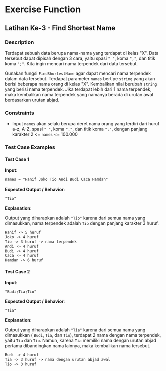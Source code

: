 # Exercise Function

## Latihan Ke-3 - Find Shortest Name

### Description

Terdapat sebuah data berupa nama-nama yang terdapat di kelas "X". Data tersebut dapat dipisah dengan 3 cara, yaitu spasi `" "`, koma `","`, dan titik koma `";"`. Kita ingin mencari nama terpendek dari data tersebut.

Gunakan fungsi `FindShortestName` agar dapat mencari nama terpendek dalam data tersebut. Terdapat parameter `names` bertipe `string` yang akan berisi beberapa nama orang di kelas "X". Kembalikan nilai berubah `string` yang berisi nama terpendek. Jika terdapat lebih dari 1 nama terpendek, maka kembalikan nama terpendek yang namanya berada di urutan awal berdasarkan urutan abjad.

### Constraints

- Input `names` akan selalu berupa deret nama orang yang terdiri dari huruf a-z, A-Z, spasi `" "`, koma `","`, dan titik koma `";"`, dengan panjang karakter 2 <= `names` <= 100.000

### Test Case Examples

#### Test Case 1

**Input**:

```txt
names = "Hanif Joko Tio Andi Budi Caca Hamdan"
```

**Expected Output / Behavior**:

```txt
"Tio"
```

**Explanation**:

Output yang diharapkan adalah `"Tio"` karena dari semua nama yang dimasukkan, nama terpendek adalah `Tio` dengan panjang karakter 3 huruf.

```txt
Hanif -> 5 huruf
Joko -> 4 huruf
Tio -> 3 huruf -> nama terpendek
Andi -> 4 huruf
Budi -> 4 huruf
Caca -> 4 huruf
Hamdan -> 6 huruf
```

#### Test Case 2

**Input**:

```txt
"Budi;Tia;Tio"
```

**Expected Output / Behavior**:

```txt
"Tia"
```

**Explanation**:

Output yang diharapkan adalah `"Tia"` karena dari semua nama yang dimasukkan ( `Budi`, `Tia`, dan `Tio`), terdapat 2 nama dengan nama terpendek, yaitu `Tia` dan `Tio`. Namun, karena `Tia` memiliki nama dengan urutan abjad pertama dibandingkan nama lainnya, maka kembalikan nama tersebut.

```txt
Budi -> 4 huruf
Tia -> 3 huruf -> nama dengan urutan abjad awal
Tio -> 3 huruf
```
